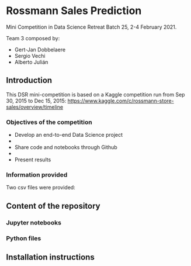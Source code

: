 # Rossmann Sales Prediction
Mini Competition in Data Science Retreat Batch 25, 2-4 February 2021.

Team 3 composed by:
* Gert-Jan Dobbelaere
* Sergio Vechi
* Alberto Julián

## Introduction
This DSR mini-competition is based on a Kaggle competition run from Sep 30, 2015 to Dec 15, 2015:
https://www.kaggle.com/c/rossmann-store-sales/overview/timeline

### Objectives of the competition
* Develop an end-to-end Data Science project
* 
* Share code and notebooks through Github
* 
* Present results

### Information provided
Two csv files were provided:


### 

## Content of the repository
### Jupyter notebooks

### Python files

## Installation instructions

